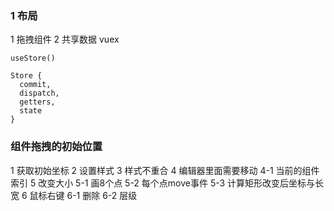 ### 1 布局
1 拖拽组件
2 共享数据 vuex
```
useStore()

Store {
  commit,
  dispatch,
  getters,
  state
}
```
### 组件拖拽的初始位置
1 获取初始坐标
2 设置样式
3 样式不重合
4 编辑器里面需要移动
4-1 当前的组件 索引
5 改变大小
5-1 画8个点
5-2 每个点move事件
5-3 计算矩形改变后坐标与长宽
6 鼠标右键
6-1 删除
6-2 层级
